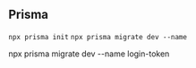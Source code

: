 ## Prisma

`npx prisma init`
`npx prisma migrate dev --name`

npx prisma migrate dev --name login-token
